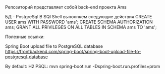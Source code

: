 Репозиторий представляет собой back-end проекта Ams

БД - PostgreSql
В SQl Shell выполняем следующие действия
CREATE USER ams WITH PASSWORD 'ams';
CREATE SCHEMA AUTHORIZATION ams;
GRANT ALL PRIVILEGES ON ALL TABLES IN SCHEMA ams TO 'ams';

Полезные ссылки:

Spring Boot upload file to PostgreSQL database
https://frontbackend.com/spring-boot/spring-boot-upload-file-to-postgresql-database

By default: H2
PSQL: mvn spring-boot:run -Dspring-boot.run.profiles=prom